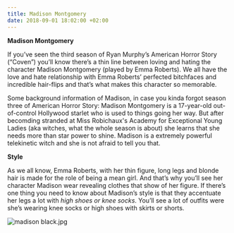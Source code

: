 ```yaml
---
title: Madison Montgomery
date: 2018-09-01 18:02:00 +02:00
---
```


**Madison Montgomery**

If you’ve seen the third season of Ryan Murphy’s American Horror Story (“Coven”) you’ll know there’s a thin line between loving and hating the character Madison Montgomery (played by Emma Roberts). We all have the love and hate relationship with Emma Roberts’ perfected bitchfaces and incredible hair-flips and that’s what makes this character so memorable.

Some background information of Madison, in case you kinda forgot season three of American Horror Story: Madison Montgomery is a 17-year-old out-of-control Hollywood starlet who is used to things going her way. But after becomding stranded at Miss Robichaux's Academy for Exceptional Young Ladies (aka witches, what the whole season is about) she learns that she needs more than star power to shine. Madison is a extremely powerful telekinetic witch and she is not afraid to tell you that.

**Style**

As we all know, Emma Roberts, with her thin figure, long legs and blonde hair is made for the role of being a mean girl. And that’s why you’ll see her character Madison wear revealing clothes that show of her figure. If there’s one thing you need to know about Madison’s style is that they accentuate her legs a lot with *high shoes or knee socks*. You’ll see a lot of outfits were she’s wearing knee socks or high shoes with skirts or shorts.

![madison black.jpg](/uploads/madison%20black.jpg)